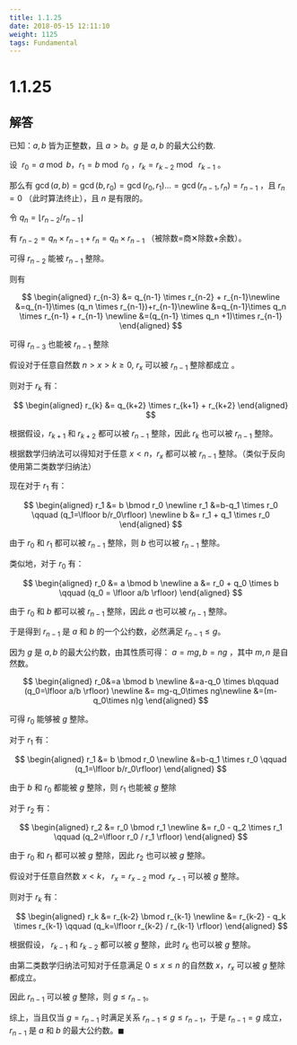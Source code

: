 ```yaml
---
title: 1.1.25
date: 2018-05-15 12:11:10
weight: 1125
tags: Fundamental
---
```


# 1.1.25

## 解答

已知：$a,b$ 皆为正整数，且 $a>b$。$g$ 是 $a,b$ 的最大公约数.

设 $\ r_0=a \bmod b$，$r_1=b \bmod r_0$ ，$r_k = r_{k-2} \bmod\ r_{k-1}$ 。

那么有 $\gcd(a,b)=\gcd(b,r_0)=\gcd(r_0,r_1)...=\gcd(r_{n-1},r_n)=r_{n-1}$ ，且 $r_n=0$ （此时算法终止），且 $n$ 是有限的。

令 $q_n=\lfloor r_{n-2}/r_{n-1} \rfloor$

有 $r_{n-2}=q_n\times r_{n-1} + r_n=q_n\times r_{n-1}$ （被除数=商✕除数+余数）。

可得 $r_{n-2}$ 能被 $r_{n-1}$ 整除。

则有

$$
\begin{aligned}
    r_{n-3} &= q_{n-1} \times r_{n-2} + r_{n-1}\newline 
    &=q_{n-1}\times (q_n \times r_{n-1})+r_{n-1}\newline 
    &=q_{n-1}\times q_n \times r_{n-1} + r_{n-1} \newline 
    &=(q_{n-1} \times q_n +1)\times r_{n-1}
\end{aligned}
$$

可得 $r_{n-3}$ 也能被 $r_{n-1}$ 整除

假设对于任意自然数 $n > x > k \ge 0$, $r_x$ 可以被 $r_{n-1}$ 整除都成立 。

则对于 $r_k$ 有：

$$
\begin{aligned}
    r_{k} &= q_{k+2} \times r_{k+1} + r_{k+2}
\end{aligned}
$$

根据假设，$r_{k+1}$ 和 $r_{k+2}$ 都可以被 $r_{n-1}$ 整除，因此 $r_k$ 也可以被 $r_{n-1}$ 整除。

根据数学归纳法可以得知对于任意 $x<n$，$r_x$ 都可以被 $r_{n-1}$ 整除。（类似于反向使用第二类数学归纳法）

现在对于 $r_1$ 有：

$$
\begin{aligned}
    r_1 &= b \bmod r_0 \newline
    r_1 &=b-q_1 \times r_0 \qquad (q_1=\lfloor b/r_0\rfloor) \newline
    b &= r_1 + q_1 \times r_0 
\end{aligned}
$$

由于 $r_0$ 和 $r_1$ 都可以被 $r_{n-1}$ 整除，则 $b$ 也可以被 $r_{n-1}$ 整除。

类似地，对于 $r_0$ 有：

$$
\begin{aligned}
    r_0 &= a \bmod b \newline
    a &= r_0 + q_0 \times b \qquad (q_0 = \lfloor a/b \rfloor)
\end{aligned}
$$

由于 $r_0$ 和 $b$ 都可以被 $r_{n-1}$ 整除，因此 $a$ 也可以被 $r_{n-1}$ 整除。

于是得到 $r_{n-1}$ 是 $a$ 和 $b$ 的一个公约数，必然满足 $r_{n-1} \le g$。

因为 $g$ 是 $a,b$ 的最大公约数，由其性质可得：
$a=mg,b=ng$ ，其中 $m,n$ 是自然数。

$$
\begin{aligned}
    r_0&=a \bmod b \newline
    &=a-q_0 \times b\qquad (q_0=\lfloor a/b \rfloor) \newline
    &= mg-q_0\times ng\newline
    &=(m-q_0\times n)g
\end{aligned}
$$

可得 $r_0$ 能够被 $g$ 整除。

对于 $r_1$ 有：

$$
\begin{aligned}
    r_1 &= b \bmod r_0 \newline
    &=b-q_1 \times r_0 \qquad (q_1=\lfloor b/r_0\rfloor)
\end{aligned}
$$

由于 $b$ 和 $r_0$ 都能被 $g$ 整除，则 $r_1$ 也能被 $g$ 整除


对于 $r_2$ 有：

$$
\begin{aligned}
    r_2 &= r_0 \bmod r_1 \newline
    &= r_0 - q_2 \times r_1 \qquad (q_2=\lfloor r_0 / r_1 \rfloor)
\end{aligned}
$$

由于 $r_0$ 和 $r_1$ 都可以被 $g$ 整除，因此 $r_2$ 也可以被 $g$ 整除。

假设对于任意自然数 $x < k$， $r_x=r_{x-2} \bmod r_{x-1}$ 可以被 $g$ 整除。

则对于 $r_k$ 有：

$$
\begin{aligned}
    r_k &= r_{k-2} \bmod r_{k-1} \newline
    &= r_{k-2} - q_k \times r_{k-1} \qquad (q_k=\lfloor r_{k-2} / r_{k-1} \rfloor)
\end{aligned}
$$

根据假设， $r_{k-1}$ 和 $r_{k-2}$ 都可以被 $g$ 整除，此时 $r_k$ 也可以被 $g$ 整除。

由第二类数学归纳法可知对于任意满足 $0 \le x \le n$ 的自然数 $x$，$r_x$ 可以被 $g$ 整除都成立。

因此 $r_{n-1}$ 可以被 $g$ 整除，则 $g\le r_{n-1}$。

综上，当且仅当 $g=r_{n-1}$ 时满足关系 $r_{n-1} \le g \le r_{n-1}$，于是 $r_{n-1}=g$ 成立，$r_{n-1}$ 是 $a$ 和 $b$ 的最大公约数。$\blacksquare$
